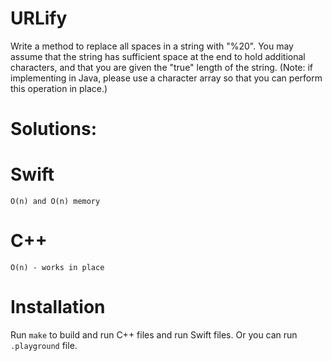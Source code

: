 # URLify

Write a method to replace all spaces in a string with "%20". You may assume that the string has sufficient space at the end to hold additional characters, and that you are given the "true" length of the string. (Note: if implementing in Java, please use a character array so that you can perform this operation in place.)

# Solutions:

# Swift
```
O(n) and O(n) memory
```
# C++
```
O(n) - works in place
```

# Installation
Run `make` to build and run C++ files and run Swift files. Or you can run `.playground` file.
